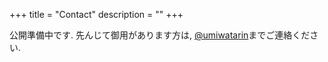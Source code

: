 +++
title = "Contact"
description = ""
+++

公開準備中です.
先んじて御用があります方は, [@umiwatarin](https://twitter.com/umiwatarin)までご連絡ください.
<!-- {{< form >}} -->
